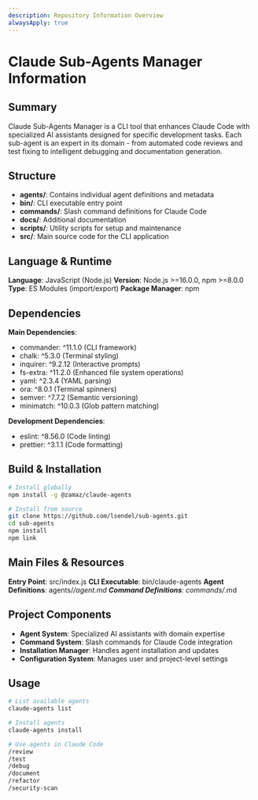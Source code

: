 ```yaml
---
description: Repository Information Overview
alwaysApply: true
---
```


# Claude Sub-Agents Manager Information

## Summary
Claude Sub-Agents Manager is a CLI tool that enhances Claude Code with specialized AI assistants designed for specific development tasks. Each sub-agent is an expert in its domain - from automated code reviews and test fixing to intelligent debugging and documentation generation.

## Structure
- **agents/**: Contains individual agent definitions and metadata
- **bin/**: CLI executable entry point
- **commands/**: Slash command definitions for Claude Code
- **docs/**: Additional documentation
- **scripts/**: Utility scripts for setup and maintenance
- **src/**: Main source code for the CLI application

## Language & Runtime
**Language**: JavaScript (Node.js)
**Version**: Node.js >=16.0.0, npm >=8.0.0
**Type**: ES Modules (import/export)
**Package Manager**: npm

## Dependencies
**Main Dependencies**:
- commander: ^11.1.0 (CLI framework)
- chalk: ^5.3.0 (Terminal styling)
- inquirer: ^9.2.12 (Interactive prompts)
- fs-extra: ^11.2.0 (Enhanced file system operations)
- yaml: ^2.3.4 (YAML parsing)
- ora: ^8.0.1 (Terminal spinners)
- semver: ^7.7.2 (Semantic versioning)
- minimatch: ^10.0.3 (Glob pattern matching)

**Development Dependencies**:
- eslint: ^8.56.0 (Code linting)
- prettier: ^3.1.1 (Code formatting)

## Build & Installation
```bash
# Install globally
npm install -g @zamaz/claude-agents

# Install from source
git clone https://github.com/lsendel/sub-agents.git
cd sub-agents
npm install
npm link
```

## Main Files & Resources
**Entry Point**: src/index.js
**CLI Executable**: bin/claude-agents
**Agent Definitions**: agents/*/agent.md
**Command Definitions**: commands/*.md

## Project Components
- **Agent System**: Specialized AI assistants with domain expertise
- **Command System**: Slash commands for Claude Code integration
- **Installation Manager**: Handles agent installation and updates
- **Configuration System**: Manages user and project-level settings

## Usage
```bash
# List available agents
claude-agents list

# Install agents
claude-agents install

# Use agents in Claude Code
/review
/test
/debug
/document
/refactor
/security-scan
```